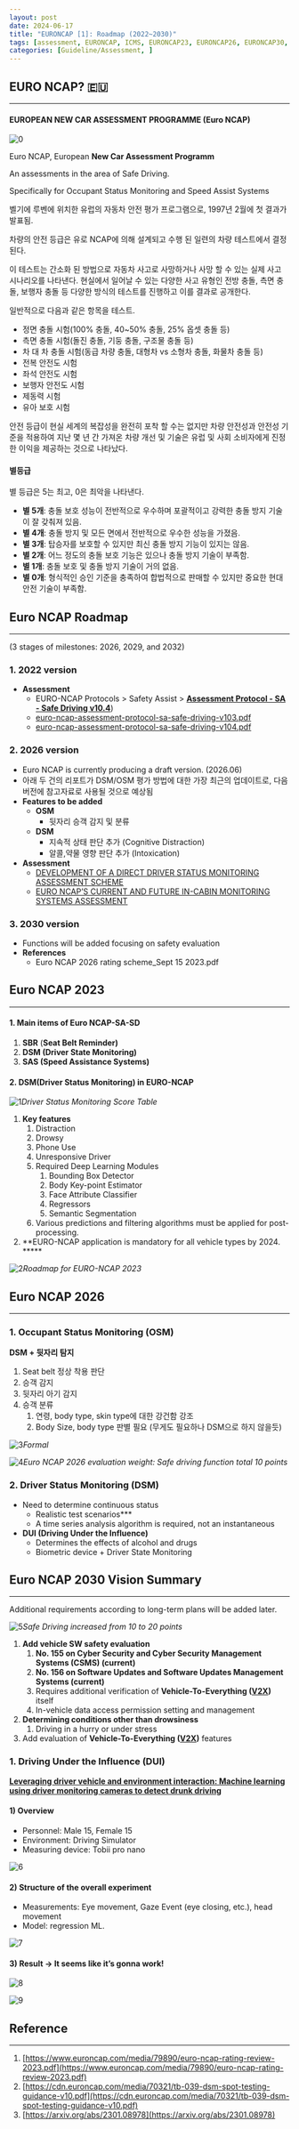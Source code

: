 ```yaml
---
layout: post
date: 2024-06-17
title: "EURONCAP [1]: Roadmap (2022~2030)"
tags: [assessment, EURONCAP, ICMS, EURONCAP23, EURONCAP26, EURONCAP30, ]
categories: [Guideline/Assessment, ]
---
```




## EURO NCAP? 🇪🇺


---



#### **EUROPEAN NEW CAR ASSESSMENT PROGRAMME (Euro NCAP)**


![0](/assets/img/2024-06-17-EURONCAP-[1]:-Roadmap-(2022~2030).md/0.png)


Euro NCAP, European **New Car Assessment Programm**


An assessments in the area of Safe Driving.


Specifically for Occupant Status Monitoring and Speed Assist Systems


벨기에 루벤에 위치한 유럽의 자동차 안전 평가 프로그램으로, 1997년 2월에 첫 결과가 발표됨.


차량의 안전 등급은 유로 NCAP에 의해 설계되고 수행 된 일련의 차량 테스트에서 결정된다. 


이 테스트는 간소화 된 방법으로 자동차 사고로 사망하거나 사망 할 수 있는 실제 사고 시나리오를 나타낸다. 현실에서 일어날 수 있는 다양한 사고 유형인 전방 충돌, 측면 충돌, 보행자 충돌 등 다양한 방식의 테스트를 진행하고 이를 결과로 공개한다.


일반적으로 다음과 같은 항목을 테스트.

- 정면 충돌 시험(100% 충돌, 40~50% 충돌, 25% 옵셋 충돌 등)
- 측면 충돌 시험(돌진 충돌, 기둥 충돌, 구조물 충돌 등)
- 차 대 차 충돌 시험(동급 차량 충돌, 대형차 vs 소형차 충돌, 화물차 충돌 등)
- 전복 안전도 시험
- 좌석 안전도 시험
- 보행자 안전도 시험
- 제동력 시험
- 유아 보호 시험

안전 등급이 현실 세계의 복잡성을 완전히 포착 할 수는 없지만 차량 안전성과 안전성 기준을 적용하여 지난 몇 년 간 가져온 차량 개선 및 기술은 유럽 및 사회 소비자에게 진정한 이익을 제공하는 것으로 나타났다.



#### 별등급


별 등급은 5는 최고, 0은 최악을 나타낸다.

- **별 5개**: 충돌 보호 성능이 전반적으로 우수하며 포괄적이고 강력한 충돌 방지 기술이 잘 갖춰져 있음.
- **별 4개**: 충돌 방지 및 모든 면에서 전반적으로 우수한 성능을 가졌음.
- **별 3개**: 탑승자를 보호할 수 있지만 최신 충돌 방지 기능이 있지는 않음.
- **별 2개**: 어느 정도의 충돌 보호 기능은 있으나 충돌 방지 기술이 부족함.
- **별 1개**: 충돌 보호 및 충돌 방지 기술이 거의 없음.
- **별 0개**: 형식적인 승인 기준을 충족하여 합법적으로 판매할 수 있지만 중요한 현대 안전 기술이 부족함.


## **Euro NCAP Roadmap**


---


(3 stages of milestones: 2026, 2029, and 2032)



### **1. 2022 version**

- **Assessment**
	- EURO-NCAP Protocols > Safety Assist > [**Assessment Protocol - SA - Safe Driving v10.4**](https://www.euroncap.com/en/for-engineers/protocols/safety-assist/))
	- [euro-ncap-assessment-protocol-sa-safe-driving-v103.pdf](https://www.euroncap.com/media/79883/euro-ncap-assessment-protocol-sa-safe-driving-v103.pdf)
	- [euro-ncap-assessment-protocol-sa-safe-driving-v104.pdf](https://www.euroncap.com/media/80158/euro-ncap-assessment-protocol-sa-safe-driving-v104.pdf)


### **2. 2026 version**

- Euro NCAP is currently producing a draft version. (2026.06)
- 아래 두 건의 리포트가 DSM/OSM 평가 방법에 대한 가장 최근의 업데이트로, 다음 버전에 참고자료로 사용될 것으로 예상됨
- **Features to be added**
	- **OSM**
		- 뒷자리 승객 감지 및 분류
	- **DSM**
		- 지속적 상태 판단 추가 (Cognitive Distraction)
		- 알콜,약물 영향 판단 추가 (Intoxication)
- **Assessment**
	- [DEVELOPMENT OF A DIRECT DRIVER STATUS MONITORING ASSESSMENT SCHEME](https://cdn.euroncap.com/media/77182/27esv-000289.pdf)
	- [EURO NCAP’S CURRENT AND FUTURE IN-CABIN MONITORING SYSTEMS ASSESSMENT](https://www-esv.nhtsa.dot.gov/Proceedings/27/27ESV-000286.pdf)


### **3. 2030 version**

- Functions will be added focusing on safety evaluation
- **References**
	- Euro NCAP 2026 rating scheme_Sept 15 2023.pdf


## **Euro NCAP 2023**


---



#### **1. Main items of Euro NCAP-SA-SD**

1. **SBR** (**Seat Belt Reminder)**
2. **DSM (Driver State Monitoring)**
3. **SAS (Speed Assistance Systems)**


#### 2. DSM(Driver Status Monitoring) in EURO-NCAP


![1](/assets/img/2024-06-17-EURONCAP-[1]:-Roadmap-(2022~2030).md/1.png)_Driver Status Monitoring Score Table_

1. **Key features**
	1. Distraction
	2. Drowsy
	3. Phone Use
	4. Unresponsive Driver
	5. Required Deep Learning Modules
		1. Bounding Box Detector
		2. Body Key-point Estimator
		3. Face Attribute Classifier
		4. Regressors
		5. Semantic Segmentation
	6. Various predictions and filtering algorithms must be applied for post-processing.
2. **EURO-NCAP application is mandatory for all vehicle types by 2024. *****

![2](/assets/img/2024-06-17-EURONCAP-[1]:-Roadmap-(2022~2030).md/2.png)_Roadmap for EURO-NCAP 2023_



## **Euro NCAP 2026**


---



### 1. Occupant Status Monitoring (OSM)


**DSM + 뒷자리 탐지**

1. Seat belt 정상 착용 판단
2. 승객 감지
3. 뒷자리 아기 감지
4. 승객 분류
	1. 연령, body type, skin type에 대한 강건함 강조
	2. Body Size, body type 판별 필요 (무게도 필요하나 DSM으로 하지 않을듯)

![3](/assets/img/2024-06-17-EURONCAP-[1]:-Roadmap-(2022~2030).md/3.png)_Formal_


![4](/assets/img/2024-06-17-EURONCAP-[1]:-Roadmap-(2022~2030).md/4.png)_Euro NCAP 2026 evaluation weight: Safe driving function total 10 points_



### 2. Driver Status Monitoring (DSM)

- Need to determine continuous status
	- Realistic test scenarios***
	- A time series analysis algorithm is required, not an instantaneous
- **DUI (Driving Under the Influence)**
	- Determines the effects of alcohol and drugs
	- Biometric device + Driver State Monitoring


## **Euro NCAP 2030 Vision Summary**


---


Additional requirements according to long-term plans will be added later.


![5](/assets/img/2024-06-17-EURONCAP-[1]:-Roadmap-(2022~2030).md/5.png)_Safe Driving increased from 10 to 20 points_

1. **Add vehicle SW safety evaluation**
	1. **No. 155 on Cyber Security and Cyber Security Management Systems (CSMS) (current)**
	2. **No. 156 on Software Updates and Software Updates Management Systems (current)**
	3. Requires additional verification of **Vehicle-To-Everything (**[**V2X**](https://en.wikipedia.org/wiki/Vehicle-to-everything)**)** itself
	4. In-vehicle data access permission setting and management
2. **Determining conditions other than drowsiness**
	1. Driving in a hurry or under stress
3. Add evaluation of **Vehicle-To-Everything (**[**V2X**](https://en.wikipedia.org/wiki/Vehicle-to-everything)**)** features


### 1. Driving Under the Influence (DUI)


[**Leveraging driver vehicle and environment interaction: Machine learning using driver monitoring cameras to detect drunk driving**](https://arxiv.org/abs/2301.08978)



#### 1) Overview

- Personnel: Male 15, Female 15
- Environment: Driving Simulator
- Measuring device: Tobii pro nano

![6](/assets/img/2024-06-17-EURONCAP-[1]:-Roadmap-(2022~2030).md/6.png)



#### 2) Structure of the overall experiment

- Measurements: Eye movement, Gaze Event (eye closing, etc.), head movement
- Model: regression ML.

![7](/assets/img/2024-06-17-EURONCAP-[1]:-Roadmap-(2022~2030).md/7.png)



#### 3) Result → It seems like it’s gonna work!


![8](/assets/img/2024-06-17-EURONCAP-[1]:-Roadmap-(2022~2030).md/8.png)


![9](/assets/img/2024-06-17-EURONCAP-[1]:-Roadmap-(2022~2030).md/9.png)



## **Reference**


---

1. [https://www.euroncap.com/media/79890/euro-ncap-rating-review-2023.pdf](https://www.euroncap.com/media/79890/euro-ncap-rating-review-2023.pdf)
2. [https://cdn.euroncap.com/media/70321/tb-039-dsm-spot-testing-guidance-v10.pdf](https://cdn.euroncap.com/media/70321/tb-039-dsm-spot-testing-guidance-v10.pdf)
3. [https://arxiv.org/abs/2301.08978](https://arxiv.org/abs/2301.08978)
